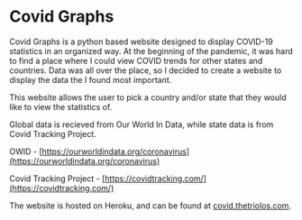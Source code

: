 # Covid Graphs

Covid Graphs is a python based website designed to display COVID-19 statistics in an organized way. At the beginning of the pandemic, it was hard to find a place where I could view COVID trends for other states and countries. Data was all over the place, so I decided to create a website to display the data the I found most important.

This website allows the user to pick a country and/or state that they would like to view the statistics of.

Global data is recieved from Our World In Data, while state data is from Covid Tracking Project.

OWID - [https://ourworldindata.org/coronavirus](https://ourworldindata.org/coronavirus)

Covid Tracking Project - [https://covidtracking.com/](https://covidtracking.com/)

The website is hosted on Heroku, and can be found at [covid.thetriolos.com](http://covid.thetriolos.com/).
